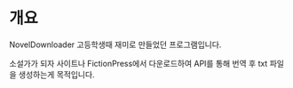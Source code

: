 # 개요
NovelDownloader 고등학생때 재미로 만들었던 프로그램입니다.

소설가가 되자 사이트나 FictionPress에서 다운로드하여 API를 통해 번역 후 txt 파일을 생성하는게 목적입니다.
